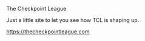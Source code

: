 The Checkpoint League

Just a little site to let you see how TCL is shaping up.

https://thecheckpointleague.com
